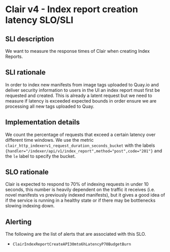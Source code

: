 # Clair v4 - Index report creation latency SLO/SLI

## SLI description
We want to measure the response times of Clair when creating Index Reports.

## SLI rationale
In order to index new manifests from image tags uploaded to Quay.io and deliver security information to users in the UI an index report must first be requested and created. This is already a latent request but we need to measure if latency is exceeded expected bounds in order ensure we are processing all new tags uploaded to Quay.

## Implementation details
We count the percentage of requests that exceed a certain latency over different time windows. We use the metric `clair_http_indexerv1_request_duration_seconds_bucket` with the labels `{handler="/indexer/api/v1/index_report",method="post",code="201"}` and the `le` label to specify the bucket.

## SLO rationale
Clair is expected to respond to 70% of indexing requests in under 10 seconds, this number is heavily dependent on the traffic it receives (i.e. novel manifests vs previously indexed manifests), but it gives a good idea of if the service is running in a healthy state or if there may be bottlenecks slowing indexing down.

## Alerting
 The following are the list of alerts that are associated with this SLO.

- `ClairIndexReportCreateAPI30mto6hLatencyP70BudgetBurn`
